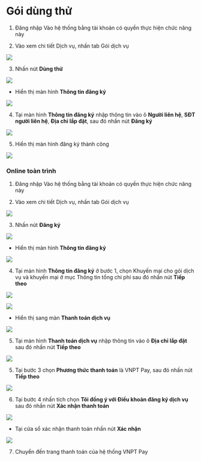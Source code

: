 # Gói dùng thử
1.  Đăng nhập Vào hệ thống bằng tài khoản có quyền thực hiện chức năng này

2.  Vào xem chi tiết Dịch vụ, nhấn tab Gói dịch vụ

![](/img/sme_sub1.png)

3. Nhấn nút **Dùng thử**

![](/img/sme_sub2.png)

   - Hiển thị màn hình **Thông tin đăng ký**

![](/img/sme_sub3.png)

4. Tại màn hình **Thông tin đăng ký** nhập thông tin vào ô **Người liên hệ**, **SĐT người liên hệ**, **Địa chỉ lắp đặt**, sau đó nhấn nút **Đăng ký**

![](/img/sme_sub4.png)

5. Hiển thị màn hình đăng ký thành công 

![](/img/sme_sub5.png)


### Online toàn trình

1.  Đăng nhập Vào hệ thống bằng tài khoản có quyền thực hiện chức năng này

2.  Vào xem chi tiết Dịch vụ, nhấn tab Gói dịch vụ

![](/img/sme_sub6.png)

3. Nhấn nút **Đăng ký**

![](/img/sme_sub7.png)

   - Hiển thị màn hình **Thông tin đăng ký**

![](/img/sme_sub8.png)

4.  Tại màn hình **Thông tin đăng ký** ở bước 1, chọn Khuyến mại cho gói dịch vụ và khuyến mại ở mục Thông tin tổng chi phí sau đó nhấn nút **Tiếp theo**

![](/img/sme_sub9.png)

![](/img/sme_sub10.png)

- Hiển thị sang màn **Thanh toán dịch vụ**

![](/img/sme_sub11.png)

5. Tại màn hình **Thanh toán dịch vụ** nhập thông tin vào ô **Địa chỉ lắp đặt** sau đó nhấn nút **Tiếp theo**

![](/img/sme_sub12.png)

5. Tại bước 3 chọn **Phương thức thanh toán** là VNPT Pay, sau đó nhấn nút **Tiếp theo**

![](/img/sme_sub13.png)

6.  Tại bước 4 nhấn tích chọn **Tôi đồng ý với Điều khoản đăng ký dịch vụ** sau đó nhấn nút **Xác nhận thanh toán**

![](/img/sme_sub14.png)

- Tại cửa sổ xác nhận thanh toán nhấn nút **Xác nhận**

![](/img/sme_sub15.png)

7.  Chuyển đến trang thanh toán của hệ thống VNPT Pay
